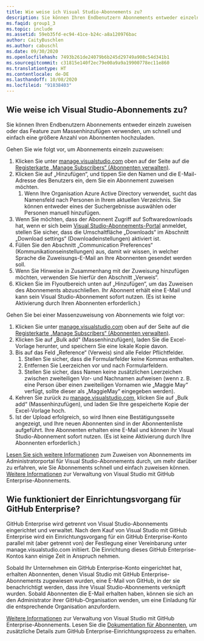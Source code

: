 ```yaml
---
title: Wie weise ich Visual Studio-Abonnements zu?
description: Sie können Ihren Endbenutzern Abonnements entweder einzeln zuweisen oder das Feature zum Massenhinzufügen verwenden, um schnell und einfach eine größere...
ms.faqid: group1_3
ms.topic: include
ms.assetid: 59eb35fd-ec94-41ce-b24c-a8a120976bac
author: CaityBuschlen
ms.author: cabuschl
ms.date: 09/30/2020
ms.openlocfilehash: 7493b261de24079b6b245d29749a908c54d341b1
ms.sourcegitcommit: c31815e140f2ec79e00a9a9a19900778ec11e860
ms.translationtype: HT
ms.contentlocale: de-DE
ms.lasthandoff: 10/08/2020
ms.locfileid: "91838403"
---
```

## <a name="how-do-i-assign-visual-studio-subscriptions"></a>Wie weise ich Visual Studio-Abonnements zu?

Sie können Ihren Endbenutzern Abonnements entweder einzeln zuweisen oder das Feature zum Massenhinzufügen verwenden, um schnell und einfach eine größere Anzahl von Abonnenten hochzuladen.

Gehen Sie wie folgt vor, um Abonnements einzeln zuzuweisen:

1. Klicken Sie unter [manage.visualstudio.com](https://manage.visualstudio.com) oben auf der Seite auf die [Registerkarte „Manage Subscribers“ (Abonnenten verwalten)](https://manage.visualstudio.com/subscribers).
2. Klicken Sie auf „Hinzufügen“, und tippen Sie den Namen und die E-Mail-Adresse des Benutzers ein, dem Sie ein Abonnement zuweisen möchten.
    1. Wenn Ihre Organisation Azure Active Directory verwendet, sucht das Namensfeld nach Personen in Ihrem aktuellen Verzeichnis. Sie können entweder eines der Suchergebnisse auswählen oder Personen manuell hinzufügen.
3. Wenn Sie möchten, dass der Abonnent Zugriff auf Softwaredownloads hat, wenn er sich beim [Visual Studio-Abonnements-Portal](https://my.visualstudio.com/) anmeldet, stellen Sie sicher, dass die Umschaltfläche „Downloads“ im Abschnitt „Download settings“ (Downloadeinstellungen) aktiviert ist.
4. Füllen Sie den Abschnitt „Communication Preferences“ (Kommunikationseinstellungen) aus, damit wir wissen, in welcher Sprache die Zuweisungs-E-Mail an Ihre Abonnenten gesendet werden soll.
5. Wenn Sie Hinweise in Zusammenhang mit der Zuweisung hinzufügen möchten, verwenden Sie hierfür den Abschnitt „Verweis“.
6. Klicken Sie im Flyoutbereich unten auf „Hinzufügen“, um das Zuweisen des Abonnements abzuschließen. Ihr Abonnent erhält eine E-Mail und kann sein Visual Studio-Abonnement sofort nutzen. (Es ist keine Aktivierung durch Ihren Abonnenten erforderlich.)

Gehen Sie bei einer Massenzuweisung von Abonnements wie folgt vor:

1. Klicken Sie unter [manage.visualstudio.com](https://manage.visualstudio.com) oben auf der Seite auf die [Registerkarte „Manage Subscribers“ (Abonnenten verwalten)](https://manage.visualstudio.com/subscribers).
2. Klicken Sie auf „Bulk add“ (Massenhinzufügen), laden Sie die Excel-Vorlage herunter, und speichern Sie eine lokale Kopie davon.
3. Bis auf das Feld „Reference“ (Verweis) sind alle Felder Pflichtfelder.
    1. Stellen Sie sicher, dass die Formularfelder keine Kommas enthalten.
    2. Entfernen Sie Leerzeichen vor und nach Formularfeldern.
    3. Stellen Sie sicher, dass Namen keine zusätzlichen Leerzeichen zwischen zweiteiligen Vor- und Nachnamen aufweisen (wenn z. B. eine Person über einen zweiteiligen Vornamen wie „Maggie May“ verfügt, sollte dieser als „MaggieMay“ eingegeben werden).
4. Kehren Sie zurück zu [manage.visualstudio.com](https://manage.visualstudio.com), klicken Sie auf „Bulk add“ (Massenhinzufügen), und laden Sie Ihre gespeicherte Kopie der Excel-Vorlage hoch.
5. Ist der Upload erfolgreich, so wird Ihnen eine Bestätigungsseite angezeigt, und Ihre neuen Abonnenten sind in der Abonnentenliste aufgeführt. Ihre Abonnenten erhalten eine E-Mail und können ihr Visual Studio-Abonnement sofort nutzen. (Es ist keine Aktivierung durch Ihre Abonnenten erforderlich.)

[Lesen Sie sich weitere Informationen](../../../../assign-license.md#add-a-single-subscriber) zum Zuweisen von Abonnements im Administratorportal für Visual Studio-Abonnements durch, um mehr darüber zu erfahren, wie Sie Abonnements schnell und einfach zuweisen können.  [Weitere Informationen](../../../../assign-github.md) zur Verwaltung von Visual Studio mit GitHub Enterprise-Abonnements. 

## <a name="what-is-the-github-enterprise-setup-process"></a>Wie funktioniert der Einrichtungsvorgang für GitHub Enterprise? 

GitHub Enterprise wird getrennt von Visual Studio-Abonnements eingerichtet und verwaltet. Nach dem Kauf von Visual Studio mit GitHub Enterprise wird ein Einrichtungsvorgang für ein GitHub Enterprise-Konto parallel mit (aber getrennt von) der Festlegung einer Vereinbarung unter manage.visualstudio.com initiiert. Die Einrichtung dieses GitHub Enterprise-Kontos kann einige Zeit in Anspruch nehmen.  

Sobald Ihr Unternehmen ein GitHub Enterprise-Konto eingerichtet hat, erhalten Abonnenten, denen Visual Studio mit GitHub Enterprise-Abonnements zugewiesen wurden, eine E-Mail von GitHub, in der sie benachrichtigt werden, dass ihre Visual Studio-Abonnements verknüpft wurden. Sobald Abonnenten die E-Mail erhalten haben, können sie sich an den Administrator ihrer GitHub-Organisation wenden, um eine Einladung für die entsprechende Organisation anzufordern. 

[Weitere Informationen](../../../../assign-github.md) zur Verwaltung von Visual Studio mit GitHub Enterprise-Abonnements. Lesen Sie die [Dokumentation für Abonnenten](../../../../access-github.md), um zusätzliche Details zum GitHub Enterprise-Einrichtungsprozess zu erhalten. 
